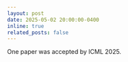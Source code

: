 ```yaml
---
layout: post
date: 2025-05-02 20:00:00-0400
inline: true
related_posts: false
---
```


One paper was accepted by ICML 2025.
